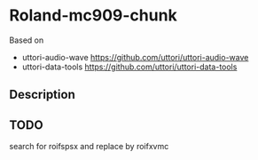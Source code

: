 # Roland-mc909-chunk

Based on

- uttori-audio-wave https://github.com/uttori/uttori-audio-wave
- uttori-data-tools https://github.com/uttori/uttori-data-tools

## Description


## TODO
search for roifspsx and replace by roifxvmc
